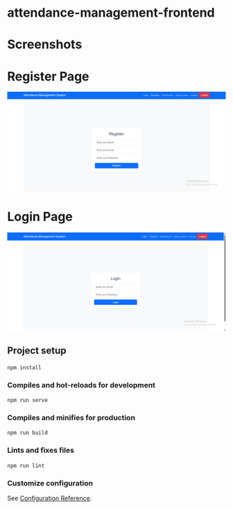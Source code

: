 # attendance-management-frontend

# Screenshots

# Register Page

![Register Page](src/screenshots/Register.png)

# Login Page

![Login Page](src/screenshots/Login.png)



## Project setup
```
npm install
```

### Compiles and hot-reloads for development
```
npm run serve
```

### Compiles and minifies for production
```
npm run build
```

### Lints and fixes files
```
npm run lint
```

### Customize configuration
See [Configuration Reference](https://cli.vuejs.org/config/).
